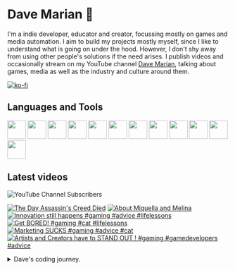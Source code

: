 # Dave Marian 👋

I'm a indie developer, educator and creator, focussing mostly on games and media automation. I aim to build my projects mostly myself, since I like to understand what is going on under the hood. However, I don't shy away from using other people's solutions if the need arises. I publish videos and occasionally stream on my YouTube channel <a href="https://www.youtube.com/@dave_marian">Dave Marian</a>, talking about games, media as well as the industry and culture around them.

[![ko-fi](https://ko-fi.com/img/githubbutton_sm.svg)](https://ko-fi.com/C0C3UUZJV)

## Languages and Tools
<span>
<img src="https://cdn.jsdelivr.net/gh/devicons/devicon@latest/icons/python/python-original.svg" style="width:42px;height:42px;"/>
<img src="https://cdn.jsdelivr.net/gh/devicons/devicon@latest/icons/csharp/csharp-original.svg" style="width:42px;height:42px;"/>
<img src="https://cdn.jsdelivr.net/gh/devicons/devicon@latest/icons/unity/unity-original.svg" style="width:42px;height:42px;"/>
<img src="https://cdn.jsdelivr.net/gh/devicons/devicon@latest/icons/godot/godot-original.svg" style="width:42px;height:42px;"/>
<img src="https://cdn.jsdelivr.net/gh/devicons/devicon@latest/icons/debian/debian-original-wordmark.svg" style="width:42px;height:42px;"/>
<img src="https://cdn.jsdelivr.net/gh/devicons/devicon@latest/icons/raspberrypi/raspberrypi-original.svg" style="width:42px;height:42px;"/>
<img src="https://cdn.jsdelivr.net/gh/devicons/devicon@latest/icons/wordpress/wordpress-plain.svg" style="width:42px;height:42px;"/>
<img src="https://cdn.jsdelivr.net/gh/devicons/devicon@latest/icons/woocommerce/woocommerce-original-wordmark.svg" style="width:42px;height:42px;"/>

<img src="https://cdn.jsdelivr.net/gh/devicons/devicon@latest/icons/pandas/pandas-original-wordmark.svg" style="width:42px;height:42px;"/>
<img src="https://cdn.jsdelivr.net/gh/devicons/devicon@latest/icons/numpy/numpy-original.svg" style="width:42px;height:42px;"/>
<img src="https://cdn.jsdelivr.net/gh/devicons/devicon@latest/icons/django/django-plain.svg" style="width:42px;height:42px;"/>
<img src="https://cdn.jsdelivr.net/gh/devicons/devicon@latest/icons/blender/blender-original.svg" style="width:42px;height:42px;"/>
</span>

## Latest videos

![YouTube Channel Subscribers](https://img.shields.io/youtube/channel/subscribers/UCm_G1EP6c_PZ6AYf-QmaGlA?style=flat-square&label=DaveMarian)

<!-- BEGIN YOUTUBE-CARDS -->
[![The Day Assassin's Creed Died](https://ytcards.demolab.com/?id=lG9XiqiEPfQ&title=The+Day+Assassin%27s+Creed+Died&lang=en&timestamp=1716220843&background_color=%230d1117&title_color=%23ffffff&stats_color=%23dedede&max_title_lines=1&width=250&border_radius=5 "The Day Assassin's Creed Died")](https://www.youtube.com/watch?v=lG9XiqiEPfQ)
[![About Miquella and Melina](https://ytcards.demolab.com/?id=_06CyNqEVuo&title=About+Miquella+and+Melina&lang=en&timestamp=1714667405&background_color=%230d1117&title_color=%23ffffff&stats_color=%23dedede&max_title_lines=1&width=250&border_radius=5 "About Miquella and Melina")](https://www.youtube.com/watch?v=_06CyNqEVuo)
[![Innovation still happens #gaming #advice #lifelessons](https://ytcards.demolab.com/?id=nODq2aaFzEQ&title=Innovation+still+happens+%23gaming+%23advice+%23lifelessons&lang=en&timestamp=1712936705&background_color=%230d1117&title_color=%23ffffff&stats_color=%23dedede&max_title_lines=1&width=250&border_radius=5 "Innovation still happens #gaming #advice #lifelessons")](https://www.youtube.com/watch?v=nODq2aaFzEQ)
[![Get BORED!  #gaming #cat #lifelessons](https://ytcards.demolab.com/?id=ePdY1uhHkQo&title=Get+BORED%21++%23gaming+%23cat+%23lifelessons&lang=en&timestamp=1712849410&background_color=%230d1117&title_color=%23ffffff&stats_color=%23dedede&max_title_lines=1&width=250&border_radius=5 "Get BORED!  #gaming #cat #lifelessons")](https://www.youtube.com/watch?v=ePdY1uhHkQo)
[![Marketing SUCKS #gaming #advice #cat](https://ytcards.demolab.com/?id=2iPS3D52aHQ&title=Marketing+SUCKS+%23gaming+%23advice+%23cat&lang=en&timestamp=1712763001&background_color=%230d1117&title_color=%23ffffff&stats_color=%23dedede&max_title_lines=1&width=250&border_radius=5 "Marketing SUCKS #gaming #advice #cat")](https://www.youtube.com/watch?v=2iPS3D52aHQ)
[![Artists and Creators have to STAND OUT ! #gaming #gamedevelopers #advice](https://ytcards.demolab.com/?id=mAOxaUTgib4&title=Artists+and+Creators+have+to+STAND+OUT+%21+%23gaming+%23gamedevelopers+%23advice&lang=en&timestamp=1712676612&background_color=%230d1117&title_color=%23ffffff&stats_color=%23dedede&max_title_lines=1&width=250&border_radius=5 "Artists and Creators have to STAND OUT ! #gaming #gamedevelopers #advice")](https://www.youtube.com/watch?v=mAOxaUTgib4)
<!-- END YOUTUBE-CARDS -->

<details>
  <summary>Dave's coding journey.</summary>
  
  ### Dave's coding journey.

  I first dipped my toes into programming when I looked up how to use HTML to spice up my high school punk band's myspace page. I think I successfully blinded many people with my results - not because of the quality of the code but from the epileptic effects I more or less intentionally created. I kept that up as a hobby for a while, making small websites - often just for myself, using primarily HTML, CSS and a little bit of Javascript. As I went to University I got more interested in programming as I thought it can help me make some tasks in other software packages easier. I tried MAX for live to make my own audio plugins, but what really sealed the deal was when I discovered Unity. I started to learn C# and wrote some smaller games and even made my Master's project in form of a Unity game. The most challenging part of it was to write a piece of software that let me play animations for my character controler and have them blend into each other to make look more natural in game. As soon as I was finished Unity added Mechanim to their engine, which did the same thing only better. After my MA I worked as a filmmaker for a while, travelling, before I settled down and got a job in a film archive. I mainly scanned, restaurated and color graded old analouge film footage, but I was also responsible to setup and maintain our internal server structure, since I was the only one at that place who used Linux (we had an external server guy, but management wanted someone internal as well). I learned Python during that time to automate a variety of tasks, and also worked a lot with Raspberry Pies, as we used them extensively in our events (museum-like screening instalations). At some point I got hired by a media school and ended up heading the whole academic section for 5 years teaching and developing courses on media, film making, game development and stuff like that. During that time I primarily used Python for data-related work with numpy, Pandas, and matplotlib. I quit the job after Covid and the birth of my son, and got back into gamedev projects on Unity and Godot. 
</details>
